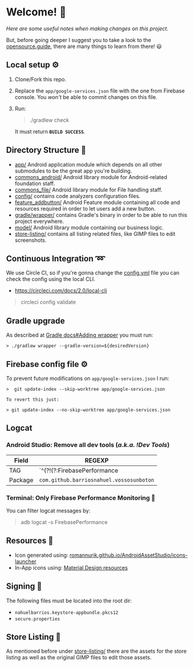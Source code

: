 # Welcome! 🙌

*Here are some useful notes when making changes on this project.*

But, before going deeper I suggest you to take a look to the [opensource.guide](https://opensource.guide/), there are many things to learn from there! 😃

## Local setup ⚙

1. Clone/Fork this repo.
2. Replace the `app/google-services.json` file with the one from Firebase console. You *won't* be able to commit changes on this file.
3. Run:
    > ./gradlew check

    It must return **`BUILD SUCCESS`**.

## Directory Structure 🎄
- [app/](/app) Android application module which depends on all other submodules to be the great app you're building.
- [commons_android/](/commons_android) Android library module for Android-related foundation staff.
- [commons_file/](/commons_file) Android library module for File handling staff.
- [config/](/config) contains code analyzers configuration files.
- [feature_addbutton/](/feature_addbutton) Android Feature module containing all code and resources required in order to let users add a new
button.
- [gradle/wrapper/](/gradle/wrapper) contains Gradle's binary in order to be able to run this project everywhere.
- [model/](/model) Android library module containing our business logic.
- [store-listing/](/store-listing) contains all listing related files, like GIMP files to edit screenshots.

## Continuous Integration ➿
We use Circle CI, so if you're gonna change the [config.yml](.circleci/config.yml) file you can check the config using the local CLI.
- https://circleci.com/docs/2.0/local-cli

> circleci config validate

## Gradle upgrade
As described at [Gradle docs#Adding wrapper](https://docs.gradle.org/current/userguide/gradle_wrapper.html#sec:adding_wrapper) you must run:

    > ./gradlew wrapper --gradle-version=${desiredVersion}

## Firebase config file ⚙️

To prevent future modifications on `app/google-services.json` I run:

    >  git update-index --skip-worktree app/google-services.json

    To revert this just:

    > git update-index --no-skip-worktree app/google-services.json

## Logcat

### Android Studio: Remove all dev tools (*a.k.a. !Dev Tools*)

| Field     | REGEXP |
| --        | -- |
| TAG       | `^(?!(?:FirebasePerformance|FA|FirebaseRemoteConfig|LeakCanary|zygote|Choreographer)$).*$` |
| Package   | `com.github.barriosnahuel.vossosunboton` |

### Terminal: Only Firebase Performance Monitoring 💯

You can filter logcat messages by:

> adb logcat -s FirebasePerformance

## Resources 🎨
- Icon generated using: [romannurik.github.io/AndroidAssetStudio/icons-launcher](http://romannurik.github.io/AndroidAssetStudio/icons-launcher.html)
- In-App icons using: [Material Design resources](https://material.io/resources/icons/?style=baseline)

## Signing 🔑

The following files must be located into the root dir:
- `nahuelbarrios.keystore-appbundle.pkcs12`
- `secure.properties`

## Store Listing 📄

As mentioned before under [store-listing/](/store-listing) there are the assets for the store listing as well as the original GIMP files to edit those
 assets.